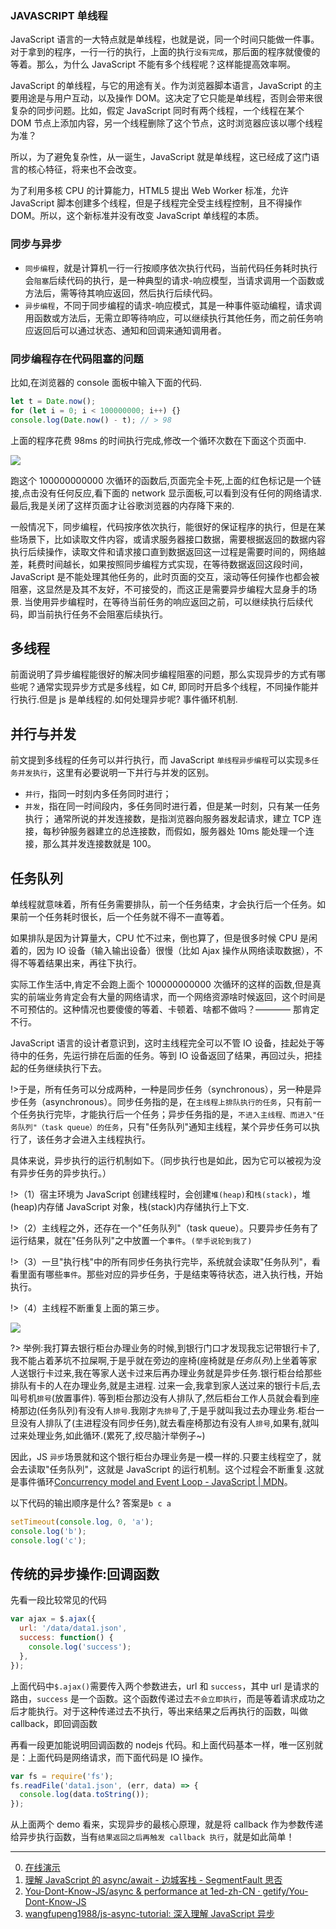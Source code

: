 ### JAVASCRIPT 单线程

JavaScript 语言的一大特点就是单线程，也就是说，同一个时间只能做一件事。对于拿到的程序，一行一行的执行，上面的执行`没有完成`，那后面的程序就傻傻的等着。那么，为什么 JavaScript 不能有多个线程呢？这样能提高效率啊。

JavaScript 的单线程，与它的用途有关。作为浏览器脚本语言，JavaScript 的主要用途是与用户互动，以及操作 DOM。这决定了它只能是单线程，否则会带来很复杂的同步问题。比如，假定 JavaScript 同时有两个线程，一个线程在某个 DOM 节点上添加内容，另一个线程删除了这个节点，这时浏览器应该以哪个线程为准？

所以，为了避免复杂性，从一诞生，JavaScript 就是单线程，这已经成了这门语言的核心特征，将来也不会改变。

为了利用多核 CPU 的计算能力，HTML5 提出 Web Worker 标准，允许 JavaScript 脚本创建多个线程，但是子线程完全受主线程控制，且不得操作 DOM。所以，这个新标准并没有改变 JavaScript 单线程的本质。

### 同步与异步

- `同步编程`，就是计算机一行一行按顺序依次执行代码，当前代码任务耗时执行会`阻塞`后续代码的执行，是一种典型的请求-响应模型，当请求调用一个函数或方法后，需等待其响应返回，然后执行后续代码。
- `异步编程`，不同于同步编程的请求-响应模式，其是一种事件驱动编程，请求调用函数或方法后，无需立即等待响应，可以继续执行其他任务，而之前任务响应返回后可以通过状态、通知和回调来通知调用者。

### 同步编程存在代码阻塞的问题

比如,在浏览器的 console 面板中输入下面的代码.

```javascript
let t = Date.now();
for (let i = 0; i < 100000000; i++) {}
console.log(Date.now() - t); // > 98
```

上面的程序花费 98ms 的时间执行完成,修改一个循环次数在下面这个页面中.

<img src="https://loremxuetengfei.oss-cn-beijing.aliyuncs.com/test-javascript-danxiancheng.jpg" >

跑这个 100000000000 次循环的函数后,页面完全卡死,上面的红色标记是一个链接,点击没有任何反应,看下面的 network 显示面板,可以看到没有任何的网络请求.最后,我是关闭了这样页面才让谷歌浏览器的内存降下来的.

一般情况下，同步编程，代码按序依次执行，能很好的保证程序的执行，但是在某些场景下，比如读取文件内容，或请求服务器接口数据，需要根据返回的数据内容执行后续操作，读取文件和请求接口直到数据返回这一过程是需要时间的，网络越差，耗费时间越长，如果按照同步编程方式实现，在等待数据返回这段时间，JavaScript 是不能处理其他任务的，此时页面的交互，滚动等任何操作也都会被阻塞，这显然是及其不友好，不可接受的，而这正是需要异步编程大显身手的场景.
当使用异步编程时，在等待当前任务的响应返回之前，可以继续执行后续代码，即当前执行任务不会阻塞后续执行。

## 多线程

前面说明了异步编程能很好的解决同步编程阻塞的问题，那么实现异步的方式有哪些呢？通常实现异步方式是多线程，如 C#, 即同时开启多个线程，不同操作能并行执行.但是 js 是单线程的.如何处理异步呢? 事件循环机制.

## 并行与并发

前文提到多线程的任务可以并行执行，而 JavaScript `单线程异步编程`可以实现`多任务并发执行`，这里有必要说明一下并行与并发的区别。

- `并行`，指同一时刻内多任务同时进行；
- `并发`，指在同一时间段内，多任务同时进行着，但是某一时刻，只有某一任务执行；
  通常所说的并发连接数，是指浏览器向服务器发起请求，建立 TCP 连接，每秒钟服务器建立的总连接数，而假如，服务器处 10ms 能处理一个连接，那么其并发连接数就是 100。

## 任务队列

单线程就意味着，所有任务需要排队，前一个任务结束，才会执行后一个任务。如果前一个任务耗时很长，后一个任务就不得不一直等着。

如果排队是因为计算量大，CPU 忙不过来，倒也算了，但是很多时候 CPU 是闲着的，因为 IO 设备（输入输出设备）很慢（比如 Ajax 操作从网络读取数据），不得不等着结果出来，再往下执行。

实际工作生活中,肯定不会跑上面个 100000000000 次循环的这样的函数,但是真实的前端业务肯定会有大量的网络请求，而一个网络资源啥时候返回，这个时间是不可预估的。这种情况也要傻傻的等着、卡顿着、啥都不做吗？———— 那肯定不行。

JavaScript 语言的设计者意识到，这时主线程完全可以不管 IO 设备，挂起处于等待中的任务，先运行排在后面的任务。等到 IO 设备返回了结果，再回过头，把挂起的任务继续执行下去。

!>于是，所有任务可以分成两种，一种是同步任务（synchronous），另一种是异步任务（asynchronous）。同步任务指的是，在`主线程上排队执行的任务`，只有前一个任务执行完毕，才能执行后一个任务；异步任务指的是，`不进入主线程、而进入"任务队列"（task queue）的任务`，只有"任务队列"通知主线程，某个异步任务可以执行了，该任务才会进入主线程执行。

具体来说，异步执行的运行机制如下。（同步执行也是如此，因为它可以被视为没有异步任务的异步执行。）

!>（1）宿主环境为 JavaScript 创建线程时，会创建`堆(heap)`和`栈(stack)`，堆(heap)内存储 JavaScript 对象，栈(stack)内存储执行上下文.

!>（2）主线程之外，还存在一个"任务队列"（task queue）。只要异步任务有了运行结果，就在"任务队列"之中放置一个`事件`。`(举手说轮到我了)`

!>（3）一旦"执行栈"中的所有同步任务执行完毕，系统就会读取"任务队列"，看看里面有哪些`事件`。那些对应的异步任务，于是结束等待状态，进入执行栈，开始执行。

!>（4）主线程不断重复上面的第三步。

<!-- <img src="https://loremxuetengfei.oss-cn-beijing.aliyuncs.com/stack-heap-queue.jpg"  > -->
<!-- <img src="https://loremxuetengfei.oss-cn-beijing.aliyuncs.com/event-loop-img.png"   > -->
<img src="https://loremxuetengfei.oss-cn-beijing.aliyuncs.com/event-loop-img-2.png"   >

?> 举例:我打算去银行柜台办理业务的时候,到银行门口才发现我忘记带银行卡了,我不能占着茅坑不拉屎啊,于是乎就在旁边的座椅(座椅就是*任务队列*)上坐着等家人送银行卡过来,我在等家人送卡过来后再办理业务就是异步任务.银行柜台给那些排队有卡的人在办理业务,就是主进程. 过来一会,我拿到家人送过来的银行卡后,去叫号机`排号`(放置事件).
等到柜台那边没有人排队了,然后柜台工作人员就会看到座椅那边(任务队列)有没有人`排号`.我刚才`先排号`了,于是乎就叫我过去办理业务.柜台一旦没有人排队了(主进程没有同步任务),就去看座椅那边有没有人`排号`,如果有,就叫过来处理业务,如此循环.(累死了,绞尽脑汁举例子~)

因此，JS `异步`场景就和这个银行柜台办理业务是一模一样的.只要主线程空了，就会去读取"任务队列"，这就是 JavaScript 的运行机制。这个过程会不断重复.这就是事件循环[Concurrency model and Event Loop - JavaScript | MDN](https://developer.mozilla.org/en-US/docs/Web/JavaScript/EventLoop)。

以下代码的输出顺序是什么? 答案是`b c a`

```javascript
setTimeout(console.log, 0, 'a');
console.log('b');
console.log('c');
```

## 传统的异步操作:回调函数

先看一段比较常见的代码

```javascript
var ajax = $.ajax({
  url: '/data/data1.json',
  success: function() {
    console.log('success');
  },
});
```

上面代码中`$.ajax()`需要传入两个参数进去，url 和 `success`，其中 url 是请求的路由，`success` 是一个函数。这个函数传递过去`不会立即执行`，而是等着请求成功之后才能执行。对于这种传递过去不执行，等出来结果之后再执行的函数，叫做 callback，即回调函数

再看一段更加能说明回调函数的 nodejs 代码。和上面代码基本一样，唯一区别就是：上面代码是网络请求，而下面代码是 IO 操作。

```javascript
var fs = require('fs');
fs.readFile('data1.json', (err, data) => {
  console.log(data.toString());
});
```

从上面两个 demo 看来，实现异步的最核心原理，就是将 callback 作为参数传递给异步执行函数，当有`结果返回之后再触发 callback 执行`，就是如此简单！

---

0. [在线演示](http://latentflip.com/loupe/?code=JC5vbignYnV0dG9uJywgJ2NsaWNrJywgZnVuY3Rpb24gb25DbGljaygpIHsKICAgIHNldFRpbWVvdXQoZnVuY3Rpb24gdGltZXIoKSB7CiAgICAgICAgY29uc29sZS5sb2coJ1lvdSBjbGlja2VkIHRoZSBidXR0b24hJyk7ICAgIAogICAgfSwgMjAwMCk7Cn0pOwoKY29uc29sZS5sb2coIkhpISIpOwoKc2V0VGltZW91dChmdW5jdGlvbiB0aW1lb3V0KCkgewogICAgY29uc29sZS5sb2coIkNsaWNrIHRoZSBidXR0b24hIik7Cn0sIDUwMDApOwoKY29uc29sZS5sb2coIldlbGNvbWUgdG8gbG91cGUuIik7!!!PGJ1dHRvbj5DbGljayBtZSE8L2J1dHRvbj4%3D)
1. [理解 JavaScript 的 async/await - 边城客栈 - SegmentFault 思否](https://segmentfault.com/a/1190000007535316)
1. [You-Dont-Know-JS/async & performance at 1ed-zh-CN · getify/You-Dont-Know-JS](https://github.com/getify/You-Dont-Know-JS/tree/1ed-zh-CN/async%20%26%20performance)
1. [wangfupeng1988/js-async-tutorial: 深入理解 JavaScript 异步](https://github.com/wangfupeng1988/js-async-tutorial)
